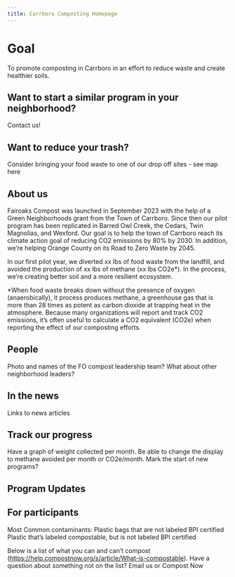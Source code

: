 ```yaml
---
title: Carrboro Composting Homepage
---
```


# Goal

To promote composting in Carrboro in an effort to reduce waste and create healthier soils.

## Want to start a similar program in your neighborhood?  

Contact us!

## Want to reduce your trash?  

Consider bringing your food waste to one of our drop off sites - see map here

## About us

Fairoaks Compost was launched in September 2023 with the help of a Green Neighborhoods grant from the Town of Carrboro. Since then our pilot program has been replicated in Barred Owl Creek, the Cedars, Twin Magnolias, and Wexford.  Our goal is to help the town of Carrboro  reach its climate action goal of reducing CO2 emissions by 80% by 2030.  In addition, we’re helping Orange County on its Road to Zero Waste by 2045. 

In our first pilot year, we diverted xx lbs of food waste from the landfill, and avoided the production of xx lbs of methane (xx lbs CO2e*). In the process, we’re creating better soil and a more resilient ecosystem.  

*When food waste breaks down without the presence of oxygen (anaerobically), it process produces methane, a greenhouse gas that is more than 28 times as potent as carbon dioxide at trapping heat in the atmosphere. Because many organizations will report and track CO2 emissions, it’s often useful to calculate a CO2 equivalent (CO2e) when reporting the effect of our composting efforts.

## People

Photo and names of the FO compost leadership team?  What about other neighborhood leaders?

## In the news

Links to news articles

## Track our progress

Have a graph of weight collected per month.  Be able to change the display to methane avoided per month or CO2e/month.  Mark the start of new programs?

## Program Updates

## For participants

Most Common contaminants:
Plastic bags that are not labeled BPI certified
Plastic that’s labeled compostable, but is not labeled BPI certified

Below is a list of what you can and can’t compost (https://help.compostnow.org/s/article/What-is-compostable).  Have a question about something not on the list?  Email us or Compost Now


